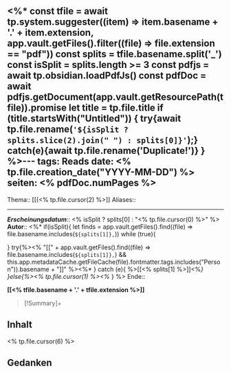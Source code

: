 <%* const tfile = await tp.system.suggester((item) => item.basename + '.' + item.extension, app.vault.getFiles().filter((file) => file.extension == "pdf"))
const splits = tfile.basename.split('_')
const isSplit = splits.length >= 3
const pdfjs = await tp.obsidian.loadPdfJs()
const pdfDoc = await pdfjs.getDocument(app.vault.getResourcePath(tfile)).promise 
let title = tp.file.title
if (title.startsWith("Untitled")) {
	try{await tp.file.rename(`'${isSplit ? splits.slice(2).join(" ") : splits[0]}'`);}
	catch(e){await tp.file.rename('Duplicate!')}
} %>---
tags: Reads
date: <% tp.file.creation_date("YYYY-MM-DD") %>
seiten: <% pdfDoc.numPages %>
---
Thema:: [[(<% tp.file.cursor(2) %>]]
Aliases:: 

---
***Erscheinungsdatum***:: <% isSplit ? splits[0] : "<% tp.file.cursor(0) %\>" %>
**Autor**:: <%* if(isSplit){
let finds = app.vault.getFiles().find((file) => file.basename.includes(`${splits[1]},`))
while (true){

}
try{%><% "[[" + app.vault.getFiles().find((file) => file.basename.includes(`${splits[1]},`) && this.app.metadataCache.getFileCache(file).fontmatter.tags.includes("Person")).basename + "]]" %><%*
} catch (e){ %>[[<% splits[1] %>]]<%*}
}else{%><% tp.file.cursor(1) %><%* } %>
Ende:: 

**[[<% tfile.basename + '.' + tfile.extension %>]]**

> [!Summary]+
> 

## Inhalt
<% tp.file.cursor(6) %>

## Gedanken
